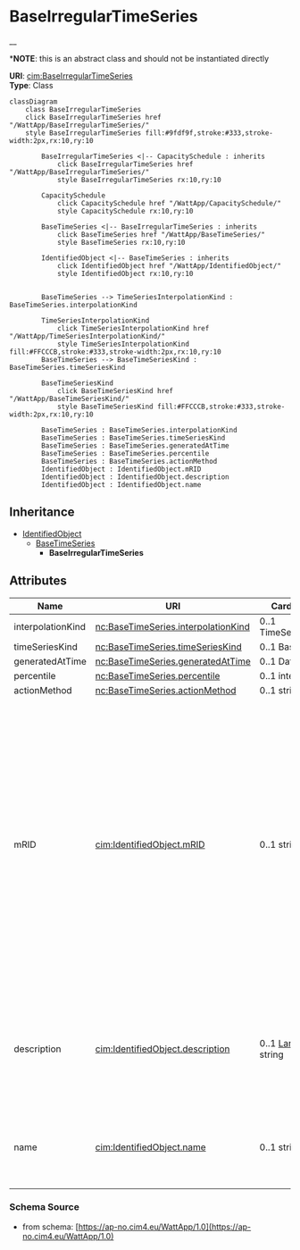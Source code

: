 # BaseIrregularTimeSeries

__

*__NOTE__: this is an abstract class and should not be instantiated directly

**URI**: [cim:BaseIrregularTimeSeries](https://cim.ucaiug.io/ns#BaseIrregularTimeSeries)<br />
**Type**: Class

```mermaid
classDiagram
    class BaseIrregularTimeSeries
    click BaseIrregularTimeSeries href "/WattApp/BaseIrregularTimeSeries/"
    style BaseIrregularTimeSeries fill:#9fdf9f,stroke:#333,stroke-width:2px,rx:10,ry:10

        BaseIrregularTimeSeries <|-- CapacitySchedule : inherits
            click BaseIrregularTimeSeries href "/WattApp/BaseIrregularTimeSeries/"
            style BaseIrregularTimeSeries rx:10,ry:10

        CapacitySchedule
            click CapacitySchedule href "/WattApp/CapacitySchedule/"
            style CapacitySchedule rx:10,ry:10

        BaseTimeSeries <|-- BaseIrregularTimeSeries : inherits
            click BaseTimeSeries href "/WattApp/BaseTimeSeries/"
            style BaseTimeSeries rx:10,ry:10

        IdentifiedObject <|-- BaseTimeSeries : inherits
            click IdentifiedObject href "/WattApp/IdentifiedObject/"
            style IdentifiedObject rx:10,ry:10


        BaseTimeSeries --> TimeSeriesInterpolationKind : BaseTimeSeries.interpolationKind

        TimeSeriesInterpolationKind
            click TimeSeriesInterpolationKind href "/WattApp/TimeSeriesInterpolationKind/"
            style TimeSeriesInterpolationKind fill:#FFCCCB,stroke:#333,stroke-width:2px,rx:10,ry:10
        BaseTimeSeries --> BaseTimeSeriesKind : BaseTimeSeries.timeSeriesKind

        BaseTimeSeriesKind
            click BaseTimeSeriesKind href "/WattApp/BaseTimeSeriesKind/"
            style BaseTimeSeriesKind fill:#FFCCCB,stroke:#333,stroke-width:2px,rx:10,ry:10

        BaseTimeSeries : BaseTimeSeries.interpolationKind
        BaseTimeSeries : BaseTimeSeries.timeSeriesKind
        BaseTimeSeries : BaseTimeSeries.generatedAtTime
        BaseTimeSeries : BaseTimeSeries.percentile
        BaseTimeSeries : BaseTimeSeries.actionMethod
        IdentifiedObject : IdentifiedObject.mRID
        IdentifiedObject : IdentifiedObject.description
        IdentifiedObject : IdentifiedObject.name
```

## Inheritance
* [IdentifiedObject](IdentifiedObject.md)
    * [BaseTimeSeries](BaseTimeSeries.md)
        * **BaseIrregularTimeSeries**

## Attributes
| Name | URI | Cardinality and Range | Description | Inheritance |
| ---  | --- | --- | --- | --- |
| interpolationKind | [nc:BaseTimeSeries.interpolationKind](https://cim4.eu/ns/nc#BaseTimeSeries.interpolationKind) | 0..1 TimeSeriesInterpolationKind |  | BaseTimeSeries |
| timeSeriesKind | [nc:BaseTimeSeries.timeSeriesKind](https://cim4.eu/ns/nc#BaseTimeSeries.timeSeriesKind) | 0..1 BaseTimeSeriesKind |  | BaseTimeSeries |
| generatedAtTime | [nc:BaseTimeSeries.generatedAtTime](https://cim4.eu/ns/nc#BaseTimeSeries.generatedAtTime) | 0..1 DateTime |  | BaseTimeSeries |
| percentile | [nc:BaseTimeSeries.percentile](https://cim4.eu/ns/nc#BaseTimeSeries.percentile) | 0..1 integer |  | BaseTimeSeries |
| actionMethod | [nc:BaseTimeSeries.actionMethod](https://cim4.eu/ns/nc#BaseTimeSeries.actionMethod) | 0..1 string |  | BaseTimeSeries |
| mRID | [cim:IdentifiedObject.mRID](https://cim.ucaiug.io/ns#IdentifiedObject.mRID) | 0..1 string | Master resource identifier issued by a model authority. The mRID is unique within an exchange context. Global uniqueness is easily achieved by using a UUID, as specified in RFC 4122, for the mRID. The use of UUID is strongly recommended.For CIMXML data files in RDF syntax conforming to IEC 61970-552, the mRID is mapped to rdf:ID or rdf:about attributes that identify CIM object elements. | IdentifiedObject |
| description | [cim:IdentifiedObject.description](https://cim.ucaiug.io/ns#IdentifiedObject.description) | 0..1 [LanguageObject](LanguageObject.md) or string | The description is a free human readable text describing or naming the object. It may be non unique and may not correlate to a naming hierarchy. | IdentifiedObject |
| name | [cim:IdentifiedObject.name](https://cim.ucaiug.io/ns#IdentifiedObject.name) | 0..1 string | The name is any free human readable and possibly non unique text naming the object. | IdentifiedObject |

### Schema Source
* from schema: [https://ap-no.cim4.eu/WattApp/1.0](https://ap-no.cim4.eu/WattApp/1.0)
